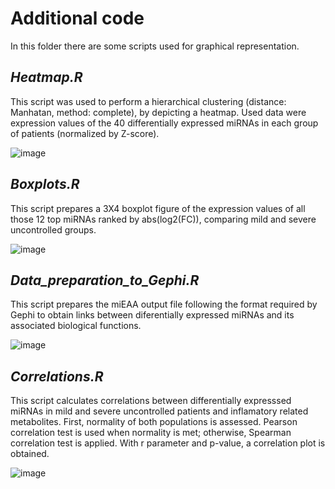 # Additional code

In this folder there are some scripts used for graphical representation. 

## _Heatmap.R_
This script was used to perform a hierarchical clustering (distance: Manhatan, method: complete), by depicting a heatmap. Used data were expression values of the 40 differentially expressed miRNAs in each group of patients (normalized by Z-score). 

![image](https://user-images.githubusercontent.com/67425702/222125146-7829901e-bcd5-48cc-b6b4-a1a5c0787584.png)

## _Boxplots.R_

This script prepares a 3X4 boxplot figure of the expression values of all those 12 top miRNAs ranked by abs(log2(FC)), comparing mild and severe uncontrolled groups. 

![image](https://user-images.githubusercontent.com/67425702/222125263-ba79c6e1-c5a5-4eaa-9e92-b09bc707099b.png)


## _Data_preparation_to_Gephi.R_
This script prepares the miEAA output file following the format required by Gephi to obtain links between diferentially expressed miRNAs and its associated biological functions. 

![image](https://user-images.githubusercontent.com/67425702/222125436-0c120d3e-3765-4b1e-a4d3-09fb262b2b0e.png)


## _Correlations.R_

This script calculates correlations between differentially expresssed miRNAs in mild and severe uncontrolled patients and inflamatory related metabolites. First, normality of both populations is assessed. Pearson correlation test is used when normality is met; otherwise, Spearman correlation test is applied. With r parameter and p-value, a correlation plot is obtained. 

![image](https://user-images.githubusercontent.com/67425702/222125502-d176b2d2-7efd-404e-a974-908a5f8a8656.png)

